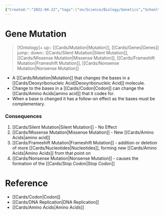 ```yaml
---
{"Created:":"2022-04-22","tags":["on/Science/Biology/Genetics","School"],"date created":"2022-04-22 Fri","edited":"2023-04-06 Thu","dg-publish":true,"permalink":"/cards/gene-mutation/","dgPassFrontmatter":true}
---
```


# Gene Mutation

> [!Ontology]+
> up:: [[Cards/Mutation\|Mutation]], [[Cards/Genes\|Genes]]
> jump::
> down:: [[Cards/Silent Mutation\|Silent Mutation]], [[Cards/Missense Mutation\|Missense Mutation]], [[Cards/Frameshift Mutation\|Frameshift Mutation]], [[Cards/Nonsense Mutation\|Nonsense Mutation]]

- A [[Cards/Mutation\|Mutation]] that changes the bases in a [[Cards/Deoxyribonucleic Acid\|Deoxyribonucleic Acid]] molecule.
- Change to the bases in a [[Cards/Codon\|Codon]] can change the [[Cards/Amino Acids\|amino acid]] that it codes for.
- When a base is changed it has a follow-on effect as the bases must be complementary.

### Consequences
1. [[Cards/Silent Mutation\|Silent Mutation]] - No Effect
2. [[Cards/Missense Mutation\|Missense Mutation]] - New [[Cards/Amino Acids\|amino acid]]
3. [[Cards/Frameshift Mutation\|Frameshift Mutation]] - addition or deletion of more [[Cards/Nucleotides\|Nucleotides]], forming new [[Cards/Amino Acids\|Amino Acids]] from that point on
4. [[Cards/Nonsense Mutation\|Nonsense Mutation]] - causes the formation of the [[Cards/Stop Codon\|Stop Codon]]

# Reference
- [[Cards/Codon\|Codon]]
- [[Cards/DNA Replication\|DNA Replication]]
- [[Cards/Amino Acids\|Amino Acids]]